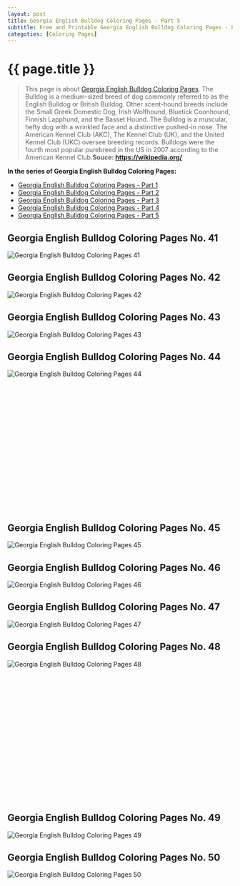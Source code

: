 ```yaml
---
layout: post
title: Georgia English Bulldog Coloring Pages - Part 5
subtitle: Free and Printable Georgia English Bulldog Coloring Pages - Part 5
categoties: [Coloring Pages]
---
```

{{ page.title }}
================
> This page is about [Georgia English Bulldog Coloring Pages](https://hoanghabelle.github.io/). The Bulldog is a medium-sized breed of dog commonly referred to as the English Bulldog or British Bulldog. Other scent-hound breeds include the Small Greek Domestic Dog, Irish Wolfhound, Bluetick Coonhound, Finnish Lapphund, and the Basset Hound. The Bulldog is a muscular, hefty dog with a wrinkled face and a distinctive pushed-in nose. The American Kennel Club (AKC), The Kennel Club (UK), and the United Kennel Club (UKC) oversee breeding records. Bulldogs were the fourth most popular purebreed in the US in 2007 according to the American Kennel Club.__Souce: https://wikipedia.org/__

**In the series of Georgia English Bulldog Coloring Pages:**

* [Georgia English Bulldog Coloring Pages - Part 1](https://hoanghabelle.github.io/2017/11/16/Georgia-English-Bulldog-Coloring-Pages-part-1.html)
* [Georgia English Bulldog Coloring Pages - Part 2](https://hoanghabelle.github.io/2017/11/16/Georgia-English-Bulldog-Coloring-Pages-part-2.html)
* [Georgia English Bulldog Coloring Pages - Part 3](https://hoanghabelle.github.io/2017/11/16/Georgia-English-Bulldog-Coloring-Pages-part-3.html)
* [Georgia English Bulldog Coloring Pages - Part 4](https://hoanghabelle.github.io/2017/11/16/Georgia-English-Bulldog-Coloring-Pages-part-4.html)
* [Georgia English Bulldog Coloring Pages - Part 5](https://hoanghabelle.github.io/2017/11/16/Georgia-English-Bulldog-Coloring-Pages-part-5.html)
## Georgia English Bulldog Coloring Pages No. 41
![Georgia English Bulldog Coloring Pages 41](https://hoanghabelle.github.io/img2/Georgia-English-Bulldog-Coloring-Pages%20(41).jpg "Georgia English Bulldog Coloring Pages 41")

## Georgia English Bulldog Coloring Pages No. 42
![Georgia English Bulldog Coloring Pages 42](https://hoanghabelle.github.io/img2/Georgia-English-Bulldog-Coloring-Pages%20(42).jpg "Georgia English Bulldog Coloring Pages 42")

## Georgia English Bulldog Coloring Pages No. 43
![Georgia English Bulldog Coloring Pages 43](https://hoanghabelle.github.io/img2/Georgia-English-Bulldog-Coloring-Pages%20(43).jpg "Georgia English Bulldog Coloring Pages 43")

## Georgia English Bulldog Coloring Pages No. 44
![Georgia English Bulldog Coloring Pages 44](https://hoanghabelle.github.io/img2/Georgia-English-Bulldog-Coloring-Pages%20(44).jpg "Georgia English Bulldog Coloring Pages 44")

<script async src="//pagead2.googlesyndication.com/pagead/js/adsbygoogle.js"></script><!-- Texxtonly --><ins class="adsbygoogle" style="display:inline-block;width:336px;height:280px" data-ad-client="ca-pub-6753140515841889" data-ad-slot="3207852233"></ins><script>(adsbygoogle = window.adsbygoogle || []).push({}); </script>

## Georgia English Bulldog Coloring Pages No. 45
![Georgia English Bulldog Coloring Pages 45](https://hoanghabelle.github.io/img2/Georgia-English-Bulldog-Coloring-Pages%20(45).jpg "Georgia English Bulldog Coloring Pages 45")

## Georgia English Bulldog Coloring Pages No. 46
![Georgia English Bulldog Coloring Pages 46](https://hoanghabelle.github.io/img2/Georgia-English-Bulldog-Coloring-Pages%20(46).jpg "Georgia English Bulldog Coloring Pages 46")

## Georgia English Bulldog Coloring Pages No. 47
![Georgia English Bulldog Coloring Pages 47](https://hoanghabelle.github.io/img2/Georgia-English-Bulldog-Coloring-Pages%20(47).jpg "Georgia English Bulldog Coloring Pages 47")

## Georgia English Bulldog Coloring Pages No. 48
![Georgia English Bulldog Coloring Pages 48](https://hoanghabelle.github.io/img2/Georgia-English-Bulldog-Coloring-Pages%20(48).jpg "Georgia English Bulldog Coloring Pages 48")

<script async src="//pagead2.googlesyndication.com/pagead/js/adsbygoogle.js"></script><!-- Texxtonly --><ins class="adsbygoogle" style="display:inline-block;width:336px;height:280px" data-ad-client="ca-pub-6753140515841889" data-ad-slot="3207852233"></ins><script>(adsbygoogle = window.adsbygoogle || []).push({}); </script>

## Georgia English Bulldog Coloring Pages No. 49
![Georgia English Bulldog Coloring Pages 49](https://hoanghabelle.github.io/img2/Georgia-English-Bulldog-Coloring-Pages%20(49).jpg "Georgia English Bulldog Coloring Pages 49")

## Georgia English Bulldog Coloring Pages No. 50
![Georgia English Bulldog Coloring Pages 50](https://hoanghabelle.github.io/img2/Georgia-English-Bulldog-Coloring-Pages%20(50).jpg "Georgia English Bulldog Coloring Pages 50")

